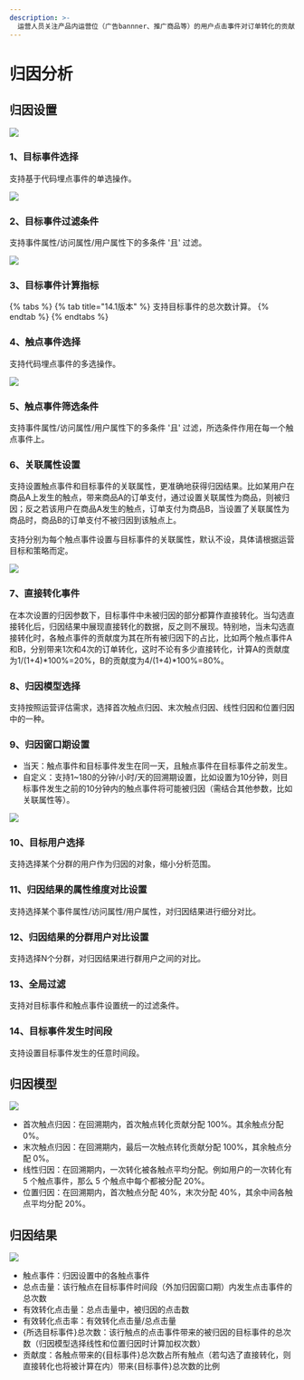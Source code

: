```yaml
---
description: >-
  运营人员关注产品内运营位（广告bannner、推广商品等）的用户点击事件对订单转化的贡献，以便及时调整运营策略达到活动期间最佳的营收，这类场景下，推荐使用归因分析工具。在归因分析中，运营位的点击事件被称为触点事件，提交订单或订单支付等事件被称为目标事件。
---
```


# 归因分析

## 归因设置

![](../../.gitbook/assets/image%20%28576%29.png)

### 1、目标事件选择

支持基于代码埋点事件的单选操作。

![](../../.gitbook/assets/image%20%28572%29.png)

### 2、目标事件过滤条件

支持事件属性/访问属性/用户属性下的多条件 '且' 过滤。

![](../../.gitbook/assets/image%20%28573%29.png)

### 3、目标事件计算指标

{% tabs %}
{% tab title="14.1版本" %}
支持目标事件的总次数计算。
{% endtab %}
{% endtabs %}

### 4、触点事件选择

支持代码埋点事件的多选操作。

![](../../.gitbook/assets/image%20%28580%29.png)

### 5、触点事件筛选条件

支持事件属性/访问属性/用户属性下的多条件 '且' 过滤，所选条件作用在每一个触点事件上。

### 6、关联属性设置

支持设置触点事件和目标事件的关联属性，更准确地获得归因结果。比如某用户在商品A上发生的触点，带来商品A的订单支付，通过设置关联属性为商品，则被归因；反之若该用户在商品A发生的触点，订单支付为商品B，当设置了关联属性为商品时，商品B的订单支付不被归因到该触点上。

支持分别为每个触点事件设置与目标事件的关联属性，默认不设，具体请根据运营目标和策略而定。

![](../../.gitbook/assets/image%20%28574%29.png)

### 7、直接转化事件

在本次设置的归因参数下，目标事件中未被归因的部分都算作直接转化。当勾选直接转化后，归因结果中展现直接转化的数据，反之则不展现。特别地，当未勾选直接转化时，各触点事件的贡献度为其在所有被归因下的占比，比如两个触点事件A和B，分别带来1次和4次的订单转化，这时不论有多少直接转化，计算A的贡献度为1/\(1+4\)\*100%=20%，B的贡献度为4/\(1+4\)\*100%=80%。

### 8、归因模型选择

支持按照运营评估需求，选择首次触点归因、末次触点归因、线性归因和位置归因中的一种。

### 9、归因窗口期设置

* 当天：触点事件和目标事件发生在同一天，且触点事件在目标事件之前发生。
* 自定义：支持1~180的分钟/小时/天的回溯期设置，比如设置为10分钟，则目标事件发生之前的10分钟内的触点事件将可能被归因（需结合其他参数，比如关联属性等）。

![](../../.gitbook/assets/image%20%28577%29.png)

### 10、目标用户选择

支持选择某个分群的用户作为归因的对象，缩小分析范围。

### 11、归因结果的属性维度对比设置

支持选择某个事件属性/访问属性/用户属性，对归因结果进行细分对比。

### 12、归因结果的分群用户对比设置

支持选择N个分群，对归因结果进行群用户之间的对比。

### 13、全局过滤

支持对目标事件和触点事件设置统一的过滤条件。

### 14、目标事件发生时间段

支持设置目标事件发生的任意时间段。

## 归因模型

![](../../.gitbook/assets/image%20%28575%29.png)

* 首次触点归因：在回溯期内，首次触点转化贡献分配 100%。其余触点分配 0%。
* 末次触点归因：在回溯期内，最后一次触点转化贡献分配 100%，其余触点分配 0%。
* 线性归因：在回溯期内，一次转化被各触点平均分配。例如用户的一次转化有 5 个触点事件，那么 5 个触点中每个都被分配 20%。
* 位置归因：在回溯期内，首次触点分配 40%，末次分配 40%，其余中间各触点平均分配 20%。

## 归因结果

![](../../.gitbook/assets/image%20%28571%29.png)

* 触点事件：归因设置中的各触点事件
* 总点击量：该行触点在目标事件时间段（外加归因窗口期）内发生点击事件的总次数
* 有效转化点击量：总点击量中，被归因的点击数
* 有效转化点击率：有效转化点击量/总点击量
* {所选目标事件}总次数：该行触点的点击事件带来的被归因的目标事件的总次数（归因模型选择线性和位置归因时计算加权次数）
* 贡献度：各触点带来的{目标事件}总次数占所有触点（若勾选了直接转化，则直接转化也将被计算在内）带来{目标事件}总次数的比例



